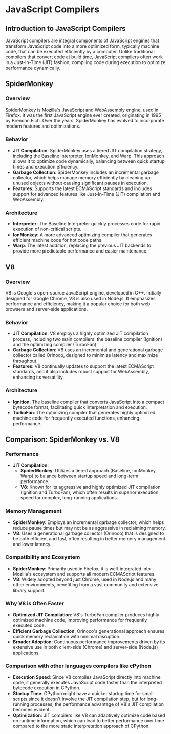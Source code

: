 # JavaScript Compilers

## Introduction to JavaScript Compilers

JavaScript compilers are integral components of JavaScript engines that transform JavaScript code into a more optimized form, typically machine code, that can be executed efficiently by a computer. Unlike traditional compilers that convert code at build time, JavaScript compilers often work in a Just-In-Time (JIT) fashion, compiling code during execution to optimize performance dynamically.

## SpiderMonkey

### Overview
SpiderMonkey is Mozilla's JavaScript and WebAssembly engine, used in Firefox. It was the first JavaScript engine ever created, originating in 1995 by Brendan Eich. Over the years, SpiderMonkey has evolved to incorporate modern features and optimizations.

### Behavior
- **JIT Compilation**: SpiderMonkey uses a tiered JIT compilation strategy, including the Baseline Interpreter, IonMonkey, and Warp. This approach allows it to optimize code dynamically, balancing between quick startup times and execution efficiency.
- **Garbage Collection**: SpiderMonkey includes an incremental garbage collector, which helps manage memory efficiently by cleaning up unused objects without causing significant pauses in execution.
- **Features**: Supports the latest ECMAScript standards and includes support for advanced features like Just-In-Time (JIT) compilation and WebAssembly.

### Architecture
- **Interpreter**: The Baseline Interpreter quickly processes code for rapid execution of non-critical scripts.
- **IonMonkey**: A more advanced optimizing compiler that generates efficient machine code for hot code paths.
- **Warp**: The latest addition, replacing the previous JIT backends to provide more predictable performance and easier maintenance.

## V8

### Overview
V8 is Google's open-source JavaScript engine, developed in C++. Initially designed for Google Chrome, V8 is also used in Node.js. It emphasizes performance and efficiency, making it a popular choice for both web browsers and server-side applications.

### Behavior
- **JIT Compilation**: V8 employs a highly optimized JIT compilation process, including two main compilers: the baseline compiler (Ignition) and the optimizing compiler (TurboFan).
- **Garbage Collection**: V8 uses an incremental and generational garbage collector called Orinoco, designed to minimize latency and maximize throughput.
- **Features**: V8 continually updates to support the latest ECMAScript standards, and it also includes robust support for WebAssembly, enhancing its versatility.

### Architecture
- **Ignition**: The baseline compiler that converts JavaScript into a compact bytecode format, facilitating quick interpretation and execution.
- **TurboFan**: The optimizing compiler that generates highly optimized machine code for frequently executed functions, enhancing performance.

## Comparison: SpiderMonkey vs. V8

### Performance
- **JIT Compilation**:
  - **SpiderMonkey**: Utilizes a tiered approach (Baseline, IonMonkey, Warp) to balance between startup speed and long-term performance.
  - **V8**: Known for its aggressive and highly optimized JIT compilation (Ignition and TurboFan), which often results in superior execution speed for complex, long-running applications.

### Memory Management
- **SpiderMonkey**: Employs an incremental garbage collector, which helps reduce pause times but may not be as aggressive in reclaiming memory.
- **V8**: Uses a generational garbage collector (Orinoco) that is designed to be both efficient and fast, often resulting in better memory management and lower latency.

### Compatibility and Ecosystem
- **SpiderMonkey**: Primarily used in Firefox, it is well-integrated into Mozilla's ecosystem and supports all modern ECMAScript features.
- **V8**: Widely adopted beyond just Chrome, used in Node.js and many other environments, benefiting from a vast community and extensive library support.

### Why V8 is Often Faster
- **Optimized JIT Compilation**: V8's TurboFan compiler produces highly optimized machine code, improving performance for frequently executed code.
- **Efficient Garbage Collection**: Orinoco's generational approach ensures quick memory reclamation with minimal disruption.
- **Broader Adoption**: Continuous performance improvements driven by its extensive use in both client-side (Chrome) and server-side (Node.js) applications.

### Comparison with other languages compilers like cPython

- **Execution Speed**: Since V8 compiles JavaScript directly into machine code, it generally executes JavaScript code faster than the interpreted bytecode execution in CPython.
- **Startup Time**: CPython might have a quicker startup time for small scripts since it doesn't involve the JIT compilation step, but for long-running processes, the performance advantage of V8's JIT compilation becomes evident.
- **Optimization**: JIT compilers like V8 can adaptively optimize code based on runtime information, which can lead to better performance over time compared to the more static interpretation approach of CPython.
